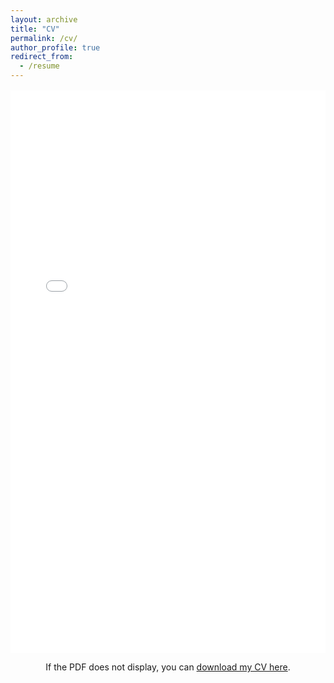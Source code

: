 ```yaml
---
layout: archive
title: "CV"
permalink: /cv/
author_profile: true
redirect_from:
  - /resume
---
```


<div style="text-align: center; margin-top: 1rem;">
  <!-- PDF embed -->
  <embed
    src="{{ "/files/Erol_CV_2025___tech_v12___even_shorter.pdf" | prepend: site.baseurl }}"
    type="application/pdf"
    width="100%"
    height="900px"
  />
  <!-- Fallback download link -->
  <p>If the PDF does not display, you can <a href="{{ "/files/Erol_CV_2025___tech_v12___even_shorter.pdf" | prepend: site.baseurl }}" target="_blank">download my CV here</a>.</p>
</div>
